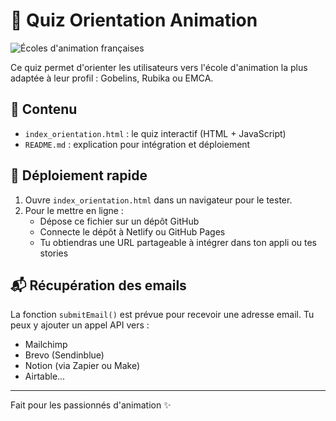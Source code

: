 # 🧭 Quiz Orientation Animation

![Écoles d'animation françaises](https://upload.wikimedia.org/wikipedia/commons/3/3a/Festival_d%27Annecy_2017_-_Salle_Perry.jpg)

Ce quiz permet d'orienter les utilisateurs vers l'école d'animation la plus adaptée à leur profil : Gobelins, Rubika ou EMCA.

## 📂 Contenu

- `index_orientation.html` : le quiz interactif (HTML + JavaScript)
- `README.md` : explication pour intégration et déploiement

## 🚀 Déploiement rapide

1. Ouvre `index_orientation.html` dans un navigateur pour le tester.
2. Pour le mettre en ligne :
   - Dépose ce fichier sur un dépôt GitHub
   - Connecte le dépôt à Netlify ou GitHub Pages
   - Tu obtiendras une URL partageable à intégrer dans ton appli ou tes stories

## 📬 Récupération des emails

La fonction `submitEmail()` est prévue pour recevoir une adresse email.
Tu peux y ajouter un appel API vers :
- Mailchimp
- Brevo (Sendinblue)
- Notion (via Zapier ou Make)
- Airtable...

---

Fait pour les passionnés d'animation ✨
